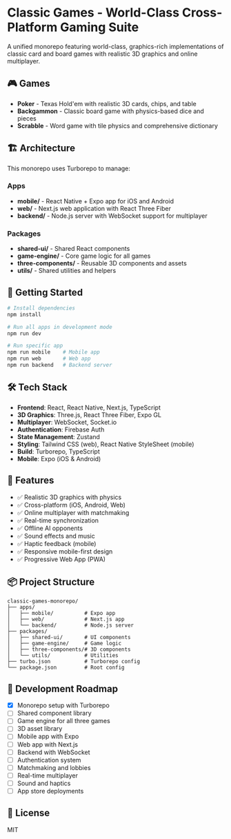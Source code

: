 # Classic Games - World-Class Cross-Platform Gaming Suite

A unified monorepo featuring world-class, graphics-rich implementations of classic card and board games with realistic 3D graphics and online multiplayer.

## 🎮 Games

- **Poker** - Texas Hold'em with realistic 3D cards, chips, and table
- **Backgammon** - Classic board game with physics-based dice and pieces
- **Scrabble** - Word game with tile physics and comprehensive dictionary

## 🏗️ Architecture

This monorepo uses Turborepo to manage:

### Apps
- **mobile/** - React Native + Expo app for iOS and Android
- **web/** - Next.js web application with React Three Fiber
- **backend/** - Node.js server with WebSocket support for multiplayer

### Packages
- **shared-ui/** - Shared React components
- **game-engine/** - Core game logic for all games
- **three-components/** - Reusable 3D components and assets
- **utils/** - Shared utilities and helpers

## 🚀 Getting Started

```bash
# Install dependencies
npm install

# Run all apps in development mode
npm run dev

# Run specific app
npm run mobile    # Mobile app
npm run web       # Web app
npm run backend   # Backend server
```

## 🛠️ Tech Stack

- **Frontend**: React, React Native, Next.js, TypeScript
- **3D Graphics**: Three.js, React Three Fiber, Expo GL
- **Multiplayer**: WebSocket, Socket.io
- **Authentication**: Firebase Auth
- **State Management**: Zustand
- **Styling**: Tailwind CSS (web), React Native StyleSheet (mobile)
- **Build**: Turborepo, TypeScript
- **Mobile**: Expo (iOS & Android)

## 📱 Features

- ✅ Realistic 3D graphics with physics
- ✅ Cross-platform (iOS, Android, Web)
- ✅ Online multiplayer with matchmaking
- ✅ Real-time synchronization
- ✅ Offline AI opponents
- ✅ Sound effects and music
- ✅ Haptic feedback (mobile)
- ✅ Responsive mobile-first design
- ✅ Progressive Web App (PWA)

## 📦 Project Structure

```
classic-games-monorepo/
├── apps/
│   ├── mobile/          # Expo app
│   ├── web/             # Next.js app
│   └── backend/         # Node.js server
├── packages/
│   ├── shared-ui/       # UI components
│   ├── game-engine/     # Game logic
│   ├── three-components/# 3D components
│   └── utils/           # Utilities
├── turbo.json           # Turborepo config
└── package.json         # Root config
```

## 🎯 Development Roadmap

- [x] Monorepo setup with Turborepo
- [ ] Shared component library
- [ ] Game engine for all three games
- [ ] 3D asset library
- [ ] Mobile app with Expo
- [ ] Web app with Next.js
- [ ] Backend with WebSocket
- [ ] Authentication system
- [ ] Matchmaking and lobbies
- [ ] Real-time multiplayer
- [ ] Sound and haptics
- [ ] App store deployments

## 📄 License

MIT
